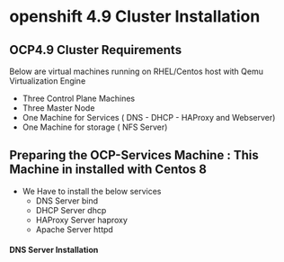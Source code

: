 # openshift 4.9 Cluster Installation

## OCP4.9 Cluster Requirements
Below are virtual machines running on RHEL/Centos host with Qemu Virtualization Engine
  - Three Control Plane Machines
  - Three Master Node
  - One Machine for Services ( DNS - DHCP - HAProxy and Webserver) 
  - One Machine for storage ( NFS Server)

## Preparing the OCP-Services Machine : This Machine in installed with Centos 8
  - We Have to install the below services
    - DNS Server bind
    - DHCP Server dhcp
    - HAProxy Server haproxy
    - Apache Server httpd

#### DNS Server Installation

